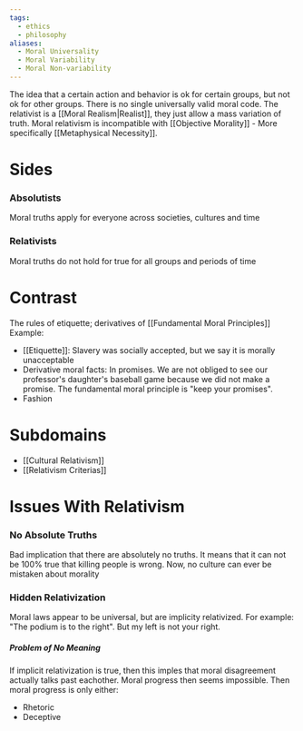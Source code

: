 ```yaml
---
tags:
  - ethics
  - philosophy
aliases:
  - Moral Universality
  - Moral Variability
  - Moral Non-variability
---
```

The idea that a certain action and behavior is ok for certain groups, but not ok for other groups.
There is no single universally valid moral code.
The relativist is a [[Moral Realism|Realist]], they just allow a mass variation of truth.
Moral relativism is incompatible with [[Objective Morality]] - More specifically [[Metaphysical Necessity]].
# Sides
### Absolutists
Moral truths apply for everyone across societies, cultures and time
### Relativists
Moral truths do not hold for true for all groups and periods of time
# Contrast
The rules of etiquette; derivatives of [[Fundamental Moral Principles]]
Example:
- [[Etiquette]]: Slavery was socially accepted, but we say it is morally unacceptable
- Derivative moral facts: In promises. We are not obliged to see our professor's daughter's baseball game because we did not make a promise. The fundamental moral principle is "keep your promises".
- Fashion
# Subdomains
- [[Cultural Relativism]]
- [[Relativism Criterias]]
# Issues With Relativism
### No Absolute Truths
Bad implication that there are absolutely no truths.
It means that it can not be 100% true that killing people is wrong.
Now, no culture can ever be mistaken about morality
### Hidden Relativization
Moral laws appear to be universal, but are implicity relativized.
For example: "The podium is to the right". But my left is not your right.
##### Problem of No Meaning
If implicit relativization is true, then this imples that moral disagreement actually talks past eachother. Moral progress then seems impossible.
Then moral progress is only either:
- Rhetoric
- Deceptive